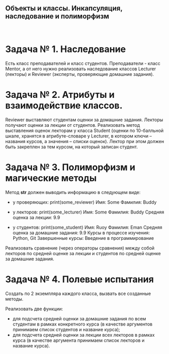 ## Объекты и классы. Инкапсуляция, наследование и полиморфизм
​
# Задача № 1. Наследование
Есть класс преподавателей и класс студентов. 
Преподаватели - класс Mentor, а от него нужно реализовать наследование классов Lecturer (лекторы) и Reviewer (эксперты, проверяющие домашние задания). 

# Задача № 2. Атрибуты и взаимодействие классов.
Reviewer выставляют студентам оценки за домашние задания. 
Лекторы получают оценки за лекции от студентов.
Реализовать метод выставления оценок лекторам у класса Student 
(оценки по 10-балльной шкале, хранятся в атрибуте-словаре у Lecturer, в котором ключи – названия курсов, а значения – списки оценок). 
Лектор при этом должен быть закреплен за тем курсом, на который записан студент.

# Задача № 3. Полиморфизм и магические методы
Метод __str__ должен выводить информацию в следующем виде:

- у проверяющих:
  print(some_reviewer)
  Имя: Some
  Фамилия: Buddy

- у лекторов:
  print(some_lecturer)
  Имя: Some
  Фамилия: Buddy
  Средняя оценка за лекции: 9.9
  
- у студентов:
  print(some_student)
  Имя: Ruoy
  Фамилия: Eman
  Средняя оценка за домашние задания: 9.9
  Курсы в процессе изучения: Python, Git
  Завершенные курсы: Введение в программирование
  
Реализовать сравнение (через операторы сравнения) между собой лекторов по средней оценке за лекции и студентов по средней оценке за домашние задания.

# Задача № 4. Полевые испытания

Создать по 2 экземпляра каждого класса, вызвать все созданные методы.

Реализовать две функции:

- для подсчета средней оценки за домашние задания по всем студентам в рамках конкретного курса (в качестве аргументов принимаем список студентов и название курса);
- для подсчета средней оценки за лекции всех лекторов в рамках курса (в качестве аргумента принимаем список лекторов и название курса).
